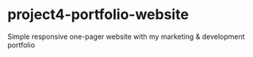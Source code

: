 # project4-portfolio-website
Simple responsive one-pager website with my marketing &amp; development portfolio
